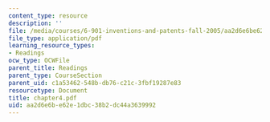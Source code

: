 ```yaml
---
content_type: resource
description: ''
file: /media/courses/6-901-inventions-and-patents-fall-2005/aa2d6e6be62e1dbc38b2dc44a3639992_chapter4.pdf
file_type: application/pdf
learning_resource_types:
- Readings
ocw_type: OCWFile
parent_title: Readings
parent_type: CourseSection
parent_uid: c1a53462-548b-db76-c21c-3fbf19287e83
resourcetype: Document
title: chapter4.pdf
uid: aa2d6e6b-e62e-1dbc-38b2-dc44a3639992
---
```

